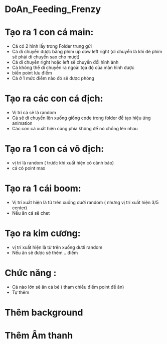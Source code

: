 # DoAn_Feeding_Frenzy
# Tạo ra 1 con cá main:
+ Cá có 2 hình lấy trong Folder trung gửi
+ Cá di chuyển được bằng phím up dow left right (di chuyển là khi đè phím sẽ phải di chuyển sao cho mượt)
+ Cá di chuyển right hoặc left sẽ chuyển đổi hình ảnh
+ Cá không thể di chuyển ra ngoài tọa độ của màn hình được
+ biến point lưu điểm 
+ Cá ở 1 mức điểm nào đó sẽ được phóng 

# Tạo ra các con cá địch:
+ Vị trí cá sẽ là random 
+ Cá sẽ di chuyển lên xuống giống code trong folder để tạo hiệu ứng animation
+ Các con cá xuất hiện cùng phía không để nó chồng lên nhau

# Tạo ra 1 con cá vô địch:
+ vị trí là random ( trước khi xuất hiện có cảnh báo)
+ cá có point max

# Tạo ra 1 cái boom:
+ Vị trí xuất hiện là từ trên xuống dưới random ( nhưng vị trí xuất hiện 3/5 center)
+ Nếu ăn cá sẽ chet
# Tạo ra kim cương:
+ vị trí xuất hiện là từ trên xuống dưới random
+ Nếu ăn sẽ được sẽ thêm .. điểm

# Chức năng :
+ Cá nào lớn sẽ ăn cá bé ( tham chiểu điểm point để ăn)
+ Tự thêm

# Thêm background
# Thêm Âm thanh
